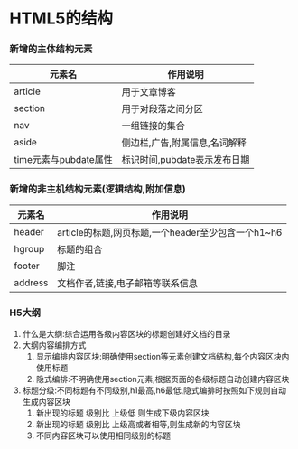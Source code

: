 # HTML5的结构

### 新增的主体结构元素

| 元素名                | 作用说明                      |
| --------------------- | ----------------------------- |
| article               | 用于文章博客                  |
| section               | 用于对段落之间分区            |
| nav                   | 一组链接的集合                |
| aside                 | 侧边栏,广告,附属信息,名词解释 |
| time元素与pubdate属性 | 标识时间,pubdate表示发布日期  |

### 新增的非主机结构元素(逻辑结构,附加信息)

| 元素名  | 作用说明                                           |
| ------- | -------------------------------------------------- |
| header  | article的标题,网页标题,一个header至少包含一个h1~h6 |
| hgroup  | 标题的组合                                         |
| footer  | 脚注                                               |
| address | 文档作者,链接,电子邮箱等联系信息                   |

### H5大纲

1. 什么是大纲:综合运用各级内容区块的标题创建好文档的目录
2. 大纲内容编排方式
   1. 显示编排内容区块:明确使用section等元素创建文档结构,每个内容区块内使用标题
   2. 隐式编排:不明确使用section元素,根据页面的各级标题自动创建内容区块
3. 标题分级:不同标题有不同级别,h1最高,h6最低,隐式编排时按照如下规则自动生成内容区块
   1. 新出现的标题 级别比 上级低 则生成下级内容区块
   2. 新出现的标题 级别比 上级高或者相等,则生成新的内容区块
   3. 不同内容区块可以使用相同级别的标题

